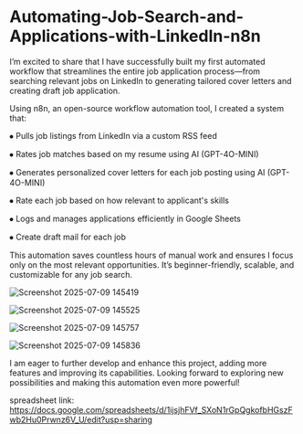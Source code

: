 # Automating-Job-Search-and-Applications-with-LinkedIn-n8n

I’m excited to share that I have successfully built my first automated workflow that streamlines the entire job application process—from searching relevant jobs on LinkedIn to generating tailored cover letters and creating draft job application.

Using n8n, an open-source workflow automation tool, I created a system that:

  ⦁	Pulls job listings from LinkedIn via a custom RSS feed
  
  ⦁	Rates job matches based on my resume using AI (GPT-4O-MINI)
  
  ⦁	Generates personalized cover letters for each job posting using AI (GPT-4O-MINI)
  
  ⦁	Rate each job based on how relevant to applicant's skills
  
  ⦁	Logs and manages applications efficiently in Google Sheets
  
  ⦁	Create draft mail for each job

This automation saves countless hours of manual work and ensures I focus only on the most relevant opportunities. It’s beginner-friendly, scalable, and customizable for any job search.


![Screenshot 2025-07-09 145419](https://github.com/user-attachments/assets/b51c110d-8e15-42bc-b3a8-7b762d1dd7a3)


![Screenshot 2025-07-09 145525](https://github.com/user-attachments/assets/c6be5c20-8878-40f7-9579-33c38a9a04c2)

![Screenshot 2025-07-09 145757](https://github.com/user-attachments/assets/6a43955a-2f64-4295-af05-de2230e92956)


![Screenshot 2025-07-09 145836](https://github.com/user-attachments/assets/aa60687b-5ed8-4f7e-895c-85973da74e33)

I am eager to further develop and enhance this project, adding more features and improving its capabilities. Looking forward to exploring new possibilities and making this automation even more powerful!

spreadsheet link: https://docs.google.com/spreadsheets/d/1ijsjhFVf_SXoN1rGpQgkofbHGszFwb2Hu0Prwnz6V_U/edit?usp=sharing

